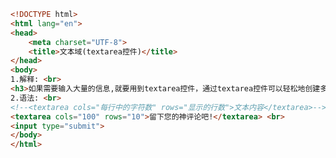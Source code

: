 
<BlogInfo id="376" title="28.文本域" author="白日梦想猿" pv=0 read_times=0 pre_cost_time=0分17秒 category="html5学习" tag_list="['html5学习']" create_time="2020.07.15 15:51:27" update_time="2020.07.15 15:58:31" />

```html
<!DOCTYPE html>
<html lang="en">
<head>
    <meta charset="UTF-8">
    <title>文本域(textarea控件)</title>
</head>
<body>
1.解释: <br>
<h3>如果需要输入大量的信息,就要用到textarea控件，通过textarea控件可以轻松地创建多行文本输入框</h3>
2.语法: <br>
<!--<textarea cols="每行中的字符数" rows="显示的行数">文本内容</textarea>-->
<textarea cols="100" rows="10">留下您的神评论吧!</textarea> <br>
<input type="submit">
</body>
</html>
```
